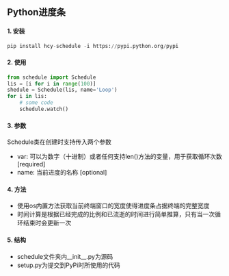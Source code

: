 ## Python进度条

#### 1. 安装
```python
pip install hcy-schedule -i https://pypi.python.org/pypi
```

#### 2. 使用
```python
from schedule import Schedule
lis = [i for i in range(100)]
shedule = Schedule(lis, name='Loop')
for i in lis:
    # some code
    schedule.watch()
```

#### 3. 参数
Schedule类在创建时支持传入两个参数
* var: 可以为数字（十进制）或者任何支持len()方法的变量，用于获取循环次数 [required]
* name: 当前进度的名称 [optional]

#### 4. 方法
* 使用os内置方法获取当前终端窗口的宽度使得进度条占据终端的完整宽度
* 时间计算是根据已经完成的比例和已流逝的时间进行简单推算，只有当一次循环结束时会更新一次

#### 5. 结构
* schedule文件夹内__init__.py为源码
* setup.py为提交到PyPi时所使用的代码
